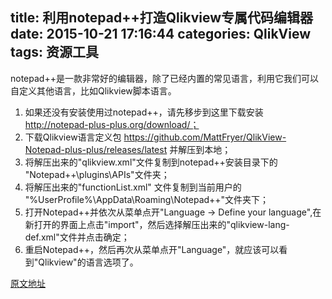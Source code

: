 title: 利用notepad++打造Qlikview专属代码编辑器
date: 2015-10-21 17:16:44
categories: QlikView
tags: 资源工具
---
notepad++是一款非常好的编辑器，除了已经内置的常见语言，利用它我们可以自定义其他语言，比如Qlikview脚本语言。

1. 如果还没有安装使用过notepad++，请先移步到这里下载安装 http://notepad-plus-plus.org/download/；
2. 下载Qlikview语言定义包 https://github.com/MattFryer/QlikView-Notepad-plus-plus/releases/latest 并解压到本地；
3. 将解压出来的"qlikview.xml"文件复制到notepad++安装目录下的 "Notepad++\plugins\APIs\"文件夹；
4. 将解压出来的"functionList.xml" 文件复制到当前用户的 "%UserProfile%\AppData\Roaming\Notepad++\"文件夹下；
5. 打开Notepad++并依次从菜单点开"Language -> Define your language",在新打开的界面上点击"import"，然后选择解压出来的"qlikview-lang-def.xml"文件并点击确定；
6. 重启Notepad++，然后再次从菜单点开"Language"，就应该可以看到"Qlikview"的语言选项了。

[原文地址](http://www.qlikviewaddict.com/p/qlikview-notepad.html)